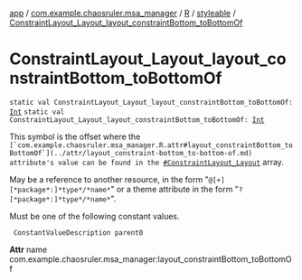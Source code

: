 [app](../../../index.md) / [com.example.chaosruler.msa_manager](../../index.md) / [R](../index.md) / [styleable](index.md) / [ConstraintLayout_Layout_layout_constraintBottom_toBottomOf](.)

# ConstraintLayout_Layout_layout_constraintBottom_toBottomOf

`static val ConstraintLayout_Layout_layout_constraintBottom_toBottomOf: `[`Int`](https://kotlinlang.org/api/latest/jvm/stdlib/kotlin/-int/index.html)
`static val ConstraintLayout_Layout_layout_constraintBottom_toBottomOf: `[`Int`](https://kotlinlang.org/api/latest/jvm/stdlib/kotlin/-int/index.html)

This symbol is the offset where the ``[`com.example.chaosruler.msa_manager.R.attr#layout_constraintBottom_toBottomOf`](../attr/layout_constraint-bottom_to-bottom-of.md) attribute's value can be found in the ``[`#ConstraintLayout_Layout`](-constraint-layout_-layout.md) array.

May be a reference to another resource, in the form "`@[+][*package*:]*type*/*name*`" or a theme attribute in the form "`?[*package*:]*type*/*name*`".

Must be one of the following constant values.

     ConstantValueDescription parent0

**Attr**
name com.example.chaosruler.msa_manager:layout_constraintBottom_toBottomOf

